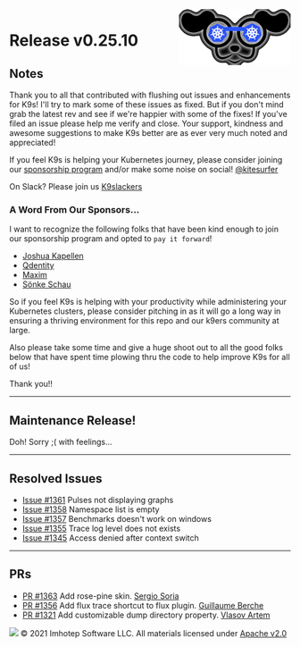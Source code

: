 <img src="https://raw.githubusercontent.com/derailed/k9s/master/assets/k9s_small.png" align="right" width="200" height="auto"/>

# Release v0.25.10

## Notes

Thank you to all that contributed with flushing out issues and enhancements for K9s! I'll try to mark some of these issues as fixed. But if you don't mind grab the latest rev and see if we're happier with some of the fixes! If you've filed an issue please help me verify and close. Your support, kindness and awesome suggestions to make K9s better are as ever very much noted and appreciated!

If you feel K9s is helping your Kubernetes journey, please consider joining our [sponsorship program](https://github.com/sponsors/derailed) and/or make some noise on social! [@kitesurfer](https://twitter.com/kitesurfer)

On Slack? Please join us [K9slackers](https://join.slack.com/t/k9sers/shared_invite/enQtOTA5MDEyNzI5MTU0LWQ1ZGI3MzliYzZhZWEyNzYxYzA3NjE0YTk1YmFmNzViZjIyNzhkZGI0MmJjYzhlNjdlMGJhYzE2ZGU1NjkyNTM)

### A Word From Our Sponsors...

I want to recognize the following folks that have been kind enough to join our sponsorship program and opted to `pay it forward`!

* [Joshua Kapellen](https://github.com/joshuakapellen)
* [Qdentity](https://github.com/qdentity)
* [Maxim](https://github.com/bsod90)
* [Sönke Schau](https://github.com/xgcssch)

So if you feel K9s is helping with your productivity while administering your Kubernetes clusters, please consider pitching in as it will go a long way in ensuring a thriving environment for this repo and our k9ers community at large.

Also please take some time and give a huge shoot out to all the good folks below that have spent time plowing thru the code to help improve K9s for all of us!

Thank you!!

---

## Maintenance Release!

Doh! Sorry ;( with feelings...

---

## Resolved Issues

* [Issue #1361](https://github.com/kswapd/k11s/issues/1361) Pulses not displaying graphs
* [Issue #1358](https://github.com/kswapd/k11s/issues/1358) Namespace list is empty
* [Issue #1357](https://github.com/kswapd/k11s/issues/1357) Benchmarks doesn't work on windows
* [Issue #1355](https://github.com/kswapd/k11s/issues/1355) Trace log level does not exists
* [Issue #1345](https://github.com/kswapd/k11s/issues/1345) Access denied after context switch

---

## PRs

* [PR #1363](https://github.com/kswapd/k11s/pull/1363) Add rose-pine skin.
  [Sergio Soria](https://github.com/sasoria)
* [PR #1356](https://github.com/kswapd/k11s/pull/1356) Add flux trace shortcut to flux plugin.
  [Guillaume Berche](https://github.com/gberche-orange)
* [PR #1321](https://github.com/kswapd/k11s/pull/1321) Add customizable dump directory property.
  [Vlasov Artem](https://github.com/VlasovArtem)


<img src="https://raw.githubusercontent.com/derailed/k9s/master/assets/imhotep_logo.png" width="32" height="auto"/> © 2021 Imhotep Software LLC. All materials licensed under [Apache v2.0](http://www.apache.org/licenses/LICENSE-2.0)
